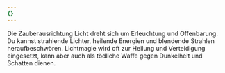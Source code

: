 ```yaml
---
{}
---
```

Die Zauberausrichtung Licht dreht sich um Erleuchtung und Offenbarung. Du kannst strahlende Lichter, heilende Energien und blendende Strahlen heraufbeschwören. Lichtmagie wird oft zur Heilung und Verteidigung eingesetzt, kann aber auch als tödliche Waffe gegen Dunkelheit und Schatten dienen.